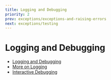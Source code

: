 ```yaml
---
title: Logging and Debugging
priority: 2
prev: exceptions/exceptions-and-raising-errors
next: exceptions/testing
---
```


# Logging and Debugging

- [Logging and Debugging](https://automatetheboringstuff.com/2e/chapter11/)
- [More on Logging](https://pymotw.com/3/logging/index.html)
- [Interactive Debugging](https://pymotw.com/3/pdb/index.html)
